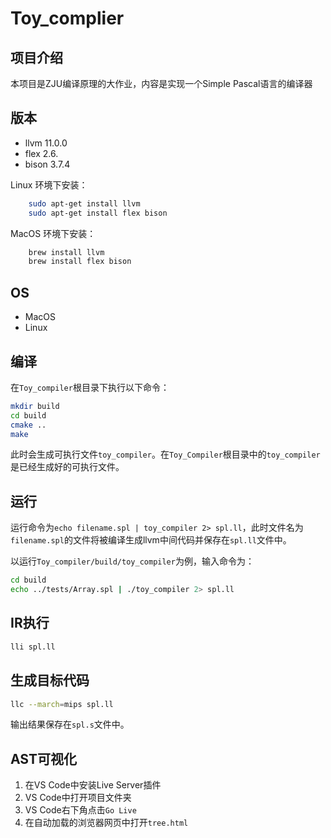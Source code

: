 # Toy_complier

## 项目介绍

本项目是ZJU编译原理的大作业，内容是实现一个Simple Pascal语言的编译器

## 版本

- llvm 11.0.0
- flex 2.6. 
- bison 3.7.4

Linux 环境下安装：
```bash
    sudo apt-get install llvm
    sudo apt-get install flex bison 
```

MacOS 环境下安装：
```bash
    brew install llvm
    brew install flex bison 
```

## OS

- MacOS 
- Linux

## 编译

在`Toy_compiler`根目录下执行以下命令：
```bash
mkdir build
cd build
cmake ..
make
```
此时会生成可执行文件`toy_compiler`。在`Toy_Compiler`根目录中的`toy_compiler`是已经生成好的可执行文件。

## 运行

运行命令为`echo filename.spl | toy_compiler 2> spl.ll`，此时文件名为`filename.spl`的文件将被编译生成llvm中间代码并保存在`spl.ll`文件中。

以运行`Toy_compiler/build/toy_compiler`为例，输入命令为：

```bash
cd build
echo ../tests/Array.spl | ./toy_compiler 2> spl.ll
```

## IR执行

```bash
lli spl.ll
```
## 生成目标代码

```bash
llc --march=mips spl.ll
```

输出结果保存在`spl.s`文件中。

## AST可视化

1. 在VS Code中安装Live Server插件
2. VS Code中打开项目文件夹
3. VS Code右下角点击`Go Live`
4. 在自动加载的浏览器网页中打开`tree.html`

